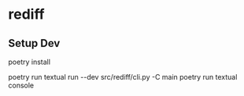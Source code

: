 # rediff


## Setup Dev
poetry install

poetry run textual run --dev src/rediff/cli.py -C <PATH TO REPO> main
poetry run textual console

